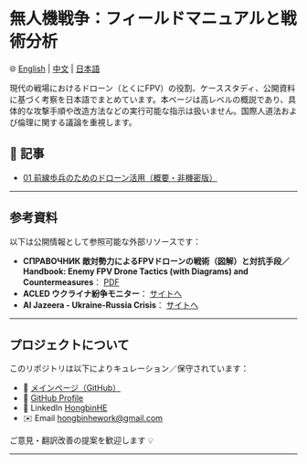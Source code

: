 # 無人機戦争：フィールドマニュアルと戦術分析

🌐 [English](../index.md) | [中文](../zh/zh-index.md) | [日本語](./jp-index.md)

現代の戦場におけるドローン（とくにFPV）の役割、ケーススタディ、公開資料に基づく考察を日本語でまとめています。本ページは高レベルの概説であり、具体的な攻撃手順や改造方法などの実行可能な指示は扱いません。国際人道法および倫理に関する議論を重視します。

## 📄 記事

- [01 前線歩兵のためのドローン活用（概要・非機密版）](./jp-combat-drone-manual.md)

---

## 参考資料

以下は公開情報として参照可能な外部リソースです：

- **СПРАВОЧНИК 敵対勢力によるFPVドローンの戦術（図解）と対抗手段／Handbook: Enemy FPV Drone Tactics (with Diagrams) and Countermeasures**： [PDF](https://psv4.userapi.com/s/v1/d/1l04qGgoyY1He3bCiG709kewpAOnLSXs3w29gyJFybA0G3XA4pwMZzN3hJFTSBeoAWoforgpEsiLNx9JNws0OfWMAFMZKKTBDrC_T5dhPepuvpDx/Spravochnik_-_Taktika_FPV.pdf)
- **ACLED ウクライナ紛争モニター**： [サイトへ](https://acleddata.com/ukraine-conflict-monitor/)
- **Al Jazeera - Ukraine-Russia Crisis**： [サイトへ](https://www.aljazeera.com/tag/ukraine-russia-crisis/)

---

## プロジェクトについて

このリポジトリは以下によりキュレーション／保守されています：

- 📂 [メインページ（GitHub）](https://github.com/brucehho/drone-warfare-rus-ukr-analysis)
- 🔗 [GitHub Profile](https://github.com/brucehho)
- 💼 LinkedIn [HongbinHE](https://www.linkedin.com/in/hbh123/)
- ✉️ Email [hongbinhework@gmail.com](mailto:he.hongbin.dev@gmail.com)

ご意見・翻訳改善の提案を歓迎します 💡

---

